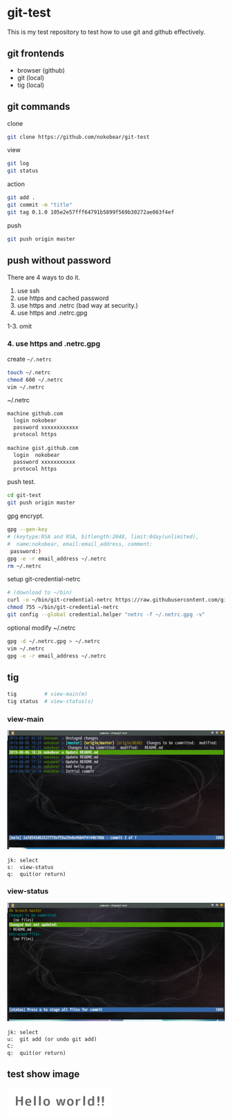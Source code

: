 # git-test
This is my test repository to test how to use git and github effectively.

## git frontends
- browser (github)
- git (local)
- tig (local)

## git commands

clone
```sh
git clone https://github.com/nokobear/git-test
```

view

```sh
git log
git status
```

action

```sh
git add .
git commit -m "title"
git tag 0.1.0 105e2e57fff64791b5899f569b30272ae063f4ef
```

push

```sh
git push origin master
```

## push without password

There are 4 ways to do it.

1. use ssh
2. use https and cached password
3. use https and .netrc (bad way at security.)
4. use https and .netrc.gpg

1-3. omit
### 4. use https and .netrc.gpg

create `~/.netrc`

```sh
touch ~/.netrc
chmod 600 ~/.netrc
vim ~/.netrc
```

~/.netrc

    machine github.com
      login nokobear
      password xxxxxxxxxxxx
      protocol https
    
    machine gist.github.com
      login  nokobear
      password xxxxxxxxxxx
      protocol https

push test.

```sh
cd git-test
git push origin master
```

gpg encrypt.

```sh
gpg --gen-key
# (keytype:RSA and RSA, bitlength:2048, limit:0day(unlimited),
#  name:nokobear, email:email_address, comment:
 password:)
gpg -e -r email_address ~/.netrc
rm ~/.netrc
```

setup git-credential-netrc

```sh
# (download to ~/bin)
curl -o ~/bin/git-credential-netrc https://raw.githubusercontent.com/git/git/master/contrib/credential/netrc/git-credential-netrc
chmod 755 ~/bin/git-credential-netrc
git config --global credential.helper "netrc -f ~/.netrc.gpg -v"
```

optional
modify ~/.netrc

```sh
gpg -d ~/.netrc.gpg > ~/.netrc
vim ~/.netrc
gpg -e -r email_address ~/.netrc
```

## tig
```sh
tig         # view-main(m)
tig status  # view-status(s)
```

### view-main
![tig-view-main](./img/tig-view-main.png)

    jk: select
    s:  view-status
    q:  quit(or return)

### view-status
![tig-view-main](./img/tig-view-status.png)

    jk: select
    u:  git add (or undo git add)
    C:  
    q:  quit(or return)


## test show image
![hello](./img/hello.png)

